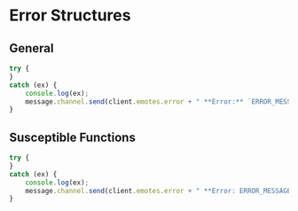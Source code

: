 # Error Structures

## General 
```js
try {
}
catch (ex) {
    console.log(ex);
    message.channel.send(client.emotes.error + " **Error:** `ERROR_MESSAGE`");
}
```
## Susceptible Functions
```js
try {
}
catch (ex) {
    console.log(ex);
    message.channel.send(client.emotes.error + " **Error: ERROR_MESSAGE:** `" + ex.message + "`");
}
```
